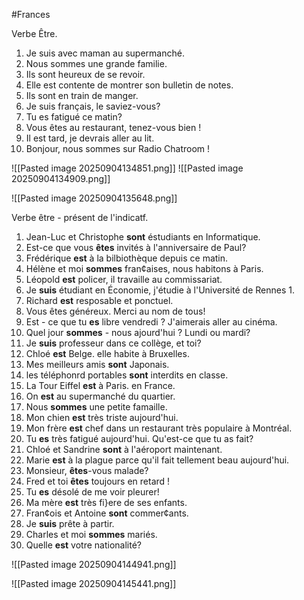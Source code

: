 #Frances 

Verbe Être.

1. Je suis avec maman au supermanché.
2. Nous sommes une grande familie.
3. Ils sont heureux de se revoir.
4. Elle est contente de montrer son bulletin de notes.
5. Ils sont en train de manger.
6. Je suis français, le saviez-vous?
7. Tu es fatigué ce matin?
8. Vous êtes au restaurant, tenez-vous bien !
9. Il est tard, je devrais aller au lit.
10. Bonjour, nous sommes sur Radio Chatroom !

![[Pasted image 20250904134851.png]]
![[Pasted image 20250904134909.png]]


![[Pasted image 20250904135648.png]]

Verbe être - présent de l'indicatf.

1. Jean-Luc et Christophe **sont** éstudiants en Informatique.
2. Est-ce que vous **êtes** invités à l'anniversaire de Paul?
3. Frédérique **est** à la bilbiothèque depuis ce matin.
4. Hélène et moi **sommes** fran¢aises, nous habitons à Paris.
5. Léopold **est** policer, il travaille au commissariat.
6. Je **suis** étudiant en Économie, j'étudie à l'Université de Rennes 1.
7. Richard **est** resposable et ponctuel.
8. Vous êtes généreux. Merci au nom de tous!
9. Est - ce que tu **es** libre vendredi ? J'aimerais aller au cinéma.
10. Quel jour **sommes** - nous ajourd'hui ? Lundi ou mardi?
11. Je **suis** professeur dans ce collège, et toi?
12. Chloé **est** Belge. elle habite à Bruxelles.
13. Mes meilleurs amis **sont** Japonais.
14. les téléphonrd portables **sont** interdits en classe.
15. La Tour Eiffel **est** à Paris. en France.
16. On **est** au supermanché du quartier.
17. Nous **sommes** une petite famaille.
18. Mon chien **est** très triste aujourd'hui.
19. Mon frère **est** chef dans un restaurant très populaire à Montréal.
20. Tu **es** très fatigué aujourd'hui. Qu'est-ce que tu as fait?
21. Chloé et Sandrine **sont** à l'aéroport maintenant.
22. Marie **est** à la plague parce qu'il fait tellement beau aujourd'hui.
23. Monsieur, **êtes**-vous malade?
24. Fred et toi **êtes** toujours en retard !
25. Tu **es** désolé de me voir pleurer!
26. Ma mère **est** très fi}ere de ses enfants.
27. Fran¢ois et Antoine **sont** commer¢ants.
28. Je **suis** prête à partir.
29. Charles et moi **sommes** mariés.
30. Quelle **est** votre nationalité?

![[Pasted image 20250904144941.png]]

![[Pasted image 20250904145441.png]]
